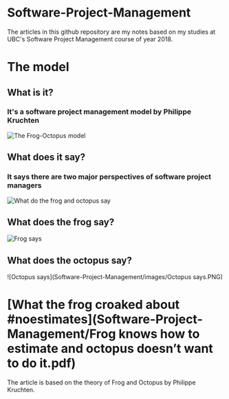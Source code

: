 # Software-Project-Management

The articles in this github repository are my notes based on my studies at UBC's Software Project Management course of year 2018.

# The model
## What is it?
### It's a software project management model by Philippe Kruchten
![The Frog-Octopus model](Software-Project-Management/images/Frog_and_octopus.PNG)
## What does it say?
### It says there are two major perspectives of software project managers
![What do the frog and octopus say](Software-Project-Management/images/Frog_and_octopus_conversation.PNG)

## What does the frog say?
![Frog says](Software-Project-Management/images/FrogSays_2.PNG)

## What does the octopus say?
![Octopus says](Software-Project-Management/images/Octopus says.PNG)


# [What the frog croaked about #noestimates](Software-Project-Management/Frog knows how to estimate and octopus doesn’t want to do it.pdf)

The article is based on the theory of Frog and Octopus by Philippe Kruchten.
